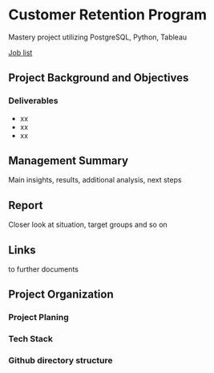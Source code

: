 # Customer Retention Program
 Mastery project utilizing PostgreSQL, Python, Tableau

  
[Job list](./psp.md)


## Project Background and Objectives

### Deliverables
* xx
* xx
* xx

## Management Summary
Main insights, results, additional analysis, next steps

## Report
Closer look at situation, target groups and so on

## Links
to further documents

## Project Organization

### Project Planing

### Tech Stack

### Github directory structure

